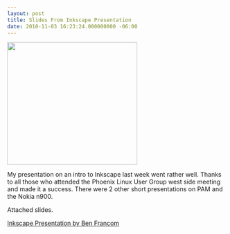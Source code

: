 ```yaml
---
layout: post
title: Slides From Inkscape Presentation
date: 2010-11-03 16:23:24.000000000 -06:00
---
```

<a href="http://blog-bfrancom.rhcloud.com/wp-content/uploads/2010/11/inkscapeLogo22.png"><img src="http://res.cloudinary.com/bfrancom/image/upload/h_284,w_300/v1399820340/inkscapeLogo2_uwxkc5.png" alt="" title="inkscapeLogo" width="300" height="284" class="aligncenter size-medium wp-image-477" /></a>

My presentation on an intro to Inkscape last week went rather well.  Thanks to all those who attended the Phoenix Linux User Group west side meeting and made it a success.  There were 2 other short presentations on PAM and the Nokia n900.

Attached slides.

<a href='http://blog-bfrancom.rhcloud.com/wp-content/uploads/2010/11/Inkscape2.odp'>Inkscape Presentation by Ben Francom</a>

